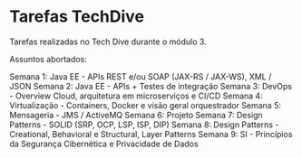 # Tarefas TechDive

Tarefas realizadas no Tech Dive durante o módulo 3. 

Assuntos abortados:

Semana 1: Java EE - APIs REST e/ou SOAP (JAX-RS / JAX-WS), XML / JSON
Semana 2: Java EE - APIs + Testes de integração
Semana 3: DevOps - Overview Cloud, arquitetura em microserviços e CI/CD
Semana 4: Virtualização - Containers, Docker e visão geral orquestrador
Semana 5: Mensageria - JMS / ActiveMQ
Semana 6: Projeto
Semana 7: Design Patterns - SOLID (SRP, OCP, LSP, ISP, DIP)
Semana 8: Design Patterns - Creational, Behavioral e Structural, Layer Patterns
Semana 9: SI - Princípios da Segurança Cibernética e Privacidade de Dados
